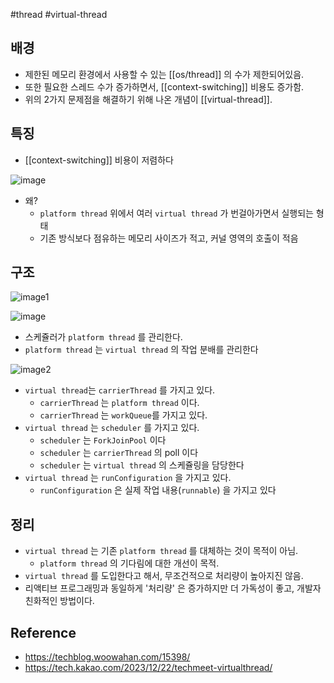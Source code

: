 #thread #virtual-thread
## 배경
- 제한된 메모리 환경에서 사용할 수 있는 [[os/thread]] 의 수가 제한되어있음.
- 또한 필요한 스레드 수가 증가하면서, [[context-switching]] 비용도 증가함.
- 위의 2가지 문제점을 해결하기 위해 나온 개념이 [[virtual-thread]].

## 특징
- [[context-switching]] 비용이 저렴하다
 
![image](https://github.com/102092/TIL/assets/22140570/d4a159dd-f7f2-48a3-909a-c93076a8e474)


- 왜?
	- `platform thread` 위에서 여러 `virtual thread` 가 번걸아가면서 실행되는 형태
	- 기존 방식보다 점유하는 메모리 사이즈가 적고, 커널 영역의 호출이 적음

## 구조
![image1](https://techblog.woowahan.com/wp-content/uploads/2023/12/6.png)

![image](https://github.com/102092/TIL/assets/22140570/0616f192-0a4e-4365-ba20-e4712f582162)

- 스케쥴러가 `platform thread` 를 관리한다.
- `platform thread` 는 `virtual thread` 의 작업 분배를 관리한다 

![image2](https://techblog.woowahan.com/wp-content/uploads/2023/12/%E1%84%89%E1%85%B3%E1%84%8F%E1%85%B3%E1%84%85%E1%85%B5%E1%86%AB%E1%84%89%E1%85%A3%E1%86%BA-2023-12-06-%E1%84%8B%E1%85%A9%E1%84%8C%E1%85%A5%E1%86%AB-1.12.45.png)

- `virtual thread`는 `carrierThread` 를 가지고 있다.
	- `carrierThread` 는 `platform thread` 이다.
	- `carrierThread` 는 `workQueue`를 가지고 있다.
- `virtual thread` 는  `scheduler` 를 가지고 있다.
	- `scheduler` 는 `ForkJoinPool` 이다
	- `scheduler` 는 `carrierThread` 의 poll 이다
	-  `scheduler` 는 `virtual thread` 의 스케쥴링을 담당한다
- `virtual thread`  는 `runConfiguration` 을 가지고 있다.
	- `runConfiguration` 은 실제 작업 내용(`runnable`) 을 가지고 있다

## 정리
- `virtual thread` 는 기존 `platform thread` 를 대체하는 것이 목적이 아님.
	- `platform thread` 의 기다림에 대한 개선이 목적.
- `virtual thread` 를 도입한다고 해서, 무조건적으로 처리량이 높아지진 않음.
- 리액티브 프로그래밍과 동일하게 '처리량' 은 증가하지만 더 가독성이 좋고, 개발자 친화적인 방법이다.

## Reference
- https://techblog.woowahan.com/15398/
- https://tech.kakao.com/2023/12/22/techmeet-virtualthread/